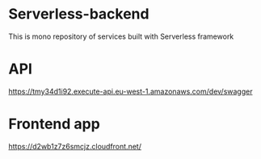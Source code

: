 # Serverless-backend

This is mono repository of services built with Serverless framework

# API

https://tmy34d1i92.execute-api.eu-west-1.amazonaws.com/dev/swagger

# Frontend app

https://d2wb1z7z6smcjz.cloudfront.net/
